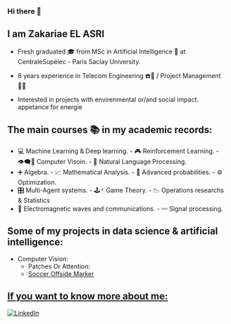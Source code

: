 ### Hi there 👋


## I am Zakariae EL ASRI

- Fresh graduated 🎓 from MSc in Artificial Intelligence 🤖 at CentraleSupélec - Paris Saclay University. 
- 8 years experience in Telecom Engineering ☎️📡 / Project Management 👨‍💻

- Interested in projects with envirenmental or/and social impact. appetance for energie 


## The main courses 📚 in my academic records:

  - 💻 Machine Learning & Deep learning.  - 🎮 Reinforcement Learning.  - 👁️‍🗨️📸 Computer Visoin.  - 📖 Natural Language Processing.
  - ➕ Algebra.  - 📈 Mathematical Analysis.  - 🎲 Advanced probabilities.  - ⚙️ Optimization.
  - 🎛️ Multi-Agent systems.  - 🕹🃏 Game Theory. - 📉 Operations researchs & Statistics  
  - 📶 Electromagnetic waves and communications.  - 〰️ Signal processing.


## Some of my projects in data science & artificial intelligence:
- Computer Vision:
  - Patches Or Attention: <a href="https://github.com/elasriz/Patches-OR-Attention">
  - Soccer Offside Marker
  



## If you want to know more about me:
<div align="left">
  <a href="https://www.linkedin.com/in/zakariae-elasri/">
    <img
      src="https://img.shields.io/static/v1?logo=linkedin&style=flat-square&color=0072b1&label=LinkedIn&message=%E2%98%86"
      alt="LinkedIn"
    />
  </a>
</div>

<br />



<!--




**elasriz/elasriz** is a ✨ _special_ ✨ repository because its `README.md` (this file) appears on your GitHub profile.

Here are some ideas to get you started:

- 🔭 I’m currently working on ...
- 🌱 I’m currently learning ...
- 👯 I’m looking to collaborate on ...
- 🤔 I’m looking for help with ...
- 💬 Ask me about ...
- 📫 How to reach me: ...
- 😄 Pronouns: ...
- ⚡ Fun fact: ...
-->
